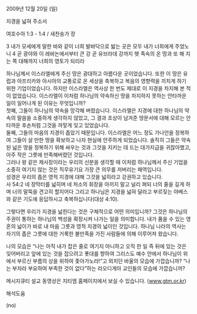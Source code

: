 2009년 12월 20일 (일)

지경을 넓혀 주소서



여호수아 1:3 - 1:4 / 새찬송가  장


3 내가 모세에게 말한 바와 같이 너희 발바닥으로 밟는 곳은 모두 내가 너희에게 주었노니 4 곧 광야와 이 레바논에서부터 큰 강 곧 유브라데 강까지 헷 족속의 온 땅과 또 해 지는 쪽 대해까지 너희의 영토가 되리라    

하나님께서 이스라엘에게 주신 땅은 광대하고 아름다운 곳이었습니다. 또한 이 땅은 유럽과 아프리카와 아시아의 교통로로 온 세상을 축복하고 복음의 영향력을 끼치게 하기 위한 기업이었습니다. 하지만 이스라엘은 역사상 한 번도 제대로 이 지경을 차지해 본 적이 없었습니다.  이스라엘이 이처럼 하나님의 약속하신 땅을 차지하지 못하는 안타까운 일이 일어나게 된 이유는 무엇입니까?  
첫째, 그들이 하나님의 약속을 망각해 버렸습니다. 이스라엘은 지경에 대한 하나님의 약속의 말씀을 소중하게 생각하지 않았고, 그 결과 조상이 남겨준 땅문서에 대해 모르는 안타까운 후손처럼 그것을 까맣게 잊고 있었습니다.  
둘째, 그들의 마음의 지경이 좁았기 때문입니다. 이스라엘은 어느 정도 가나안을 정복하여 그들이 살 만한 땅을 확보하고 나자 현실에 안주하게 되었습니다. 솔직히 그들은 약속된 넓은 땅을 정복하기 위해 싸우는 것과 그것을 지키는 데 드는 대가지급을 귀찮아했고, 아주 작은 그릇에 만족해버렸던 것입니다.  
그러나 왕 같은 제사장이라는 우리의 신분을 생각할 때 이처럼 하나님께서 주신 기업을 소중히 여기지 않는 것은 직무유기요 가장 큰 의무를 저버리는 패역입니다.  
성경은 우리의 좁은 영적 지경에 대해 그것을 넓히라고 강권하고 있습니다.  
사 54:2   네 장막터를 넓히며 네 처소의 휘장을 아끼지 말고 널리 펴되 너의 줄을 길게 하며 너의 말뚝을 견고히 할지어다 
그리고 하나님은 지경을 넓혀 달라고 부르짖는 야베스와 같은 기도에 응답하시고 축복하십니다(대상 4:10).  

그렇다면 우리가 지경을 넓힌다는 것은 구체적으로 어떤 의미입니까?  그것은 하나님의 주권이 통하는 하나님의 백성을 확장시켜 나가는 일을 의미합니다.  내가 품을 수 있는 영혼의 넓이가 바로 내 마음 그릇과 영적 지경의 넓이인 것입니다.  하나님 나라의 역사는 자기의 좁은 그릇에 대한 거룩한 불만족을 가진 사람들에 의해 이루어져 왔습니다.   

나의 모습은 “나는 아직 내가 잡은 줄로 여기지 아니하고 오직 한 일 즉 뒤에 있는 것은 잊어버리고 앞에 있는 것을 잡으려고 푯대를 향하여 그리스도 예수 안에서 하나님이 위에서 부르신 부름의 상을 위하여 좇아가노라!”고 외치던 바울의 모습에 가깝습니까? “나는 부자라 부요하여 부족한 것이 없다”하는 라오디게아 교인들의 모습에 가깝습니까?  

메시지큐티 설교 동영상은 지티엠 홈페이지에서 보실 수 있습니다. (www.gtm.or.kr)

해석도움





(no)